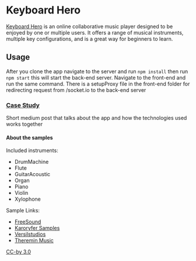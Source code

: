 # Keyboard Hero

  [Keyboard Hero](https://shared-piano-app.herokuapp.com/) is an online collaborative music player designed to be enjoyed by one or multiple users. It offers a range of musical instruments, multiple key configurations, and is a great way for beginners to learn.

## Usage
  
  After you clone the app navigate to the server and run `npm install` then run `npm start` this will start the back-end server. Navigate to the front-end and run the same command. There is a setupProxy file in the front-end folder for redirecting request from /socket.io to the back-end server

### [Case Study](https://jarritalicea.medium.com/keyboard-hero-f6a66bb4c1e6)

 Short medium post that talks about the app and how the technologies used works together

#### About the samples

Included instruments:

- DrumMachine
- Flute
- GuitarAcoustic
- Organ
- Piano
- Violin
- Xylophone

Sample Links:

- [FreeSound](https://freesound.org)
- [Karoryfer Samples](https://www.karoryfer.com/karoryfer-samples)
- [Versilstudios](http://vis.versilstudios.net/vsco-community.html)
- [Theremin Music](http://theremin.music.uiowa.edu/)

[CC-by 3.0](https://creativecommons.org/licenses/by/3.0/)
